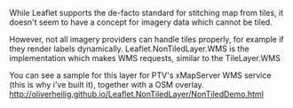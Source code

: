 While Leaflet supports the de-facto standard for stitching map from tiles, 
it doesn't seem to have a concept for imagery data which cannot be tiled.

However, not all imagery providers can handle tiles properly, for example if they render labels dynamically.
Leaflet.NonTiledLayer.WMS is the implementation which makes WMS requests, similar to the TileLayer.WMS

You can see a sample for this layer for PTV's xMapServer WMS service (this is why i've built it),
together with a OSM overlay.
http://oliverheilig.github.io/Leaflet.NonTiledLayer/NonTiledDemo.html
